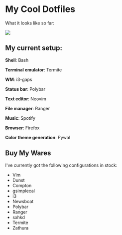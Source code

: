 # My Cool Dotfiles

What it looks like so far:

![](https://i.imgur.com/TnVgKjC.png)

## My current setup:
**Shell**: Bash

**Terminal emulator**: Termite

**WM**: i3-gaps

**Status bar**: Polybar

**Text editor**: Neovim

**File manager**: Ranger

**Music**: Spotify

**Browser**: Firefox

**Color theme generation**: Pywal

## Buy My Wares
I've currently got the following configurations in stock:
- Vim
- Dunst
- Compton
- gsimplecal
- i3
- Newsboat
- Polybar
- Ranger
- sxhkd
- Termite
- Zathura
